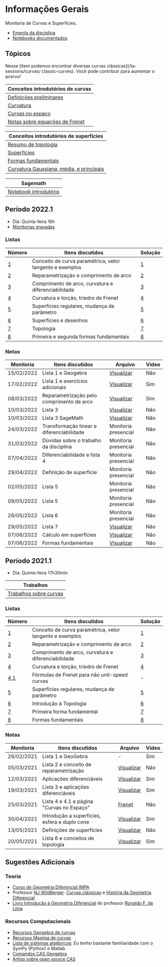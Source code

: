 # Informações Gerais

Monitoria de Curvas e Superfícies.

- [Ementa da disciplina](/files/disciplines/curvas-superficies2021/Ementa_curvas_superficies.pdf)
- [Notebooks documentados](https://github.com/lucasmoschen/ta-sessions/tree/master/Curves_Surfaces/notebooks)

## Tópicos

Nesse [item podemos encontrar diversas curvas clássicas](/ta-sessions/curvas/
classic-curves). Você pode contribuir para aumentar o acervo! 

|Conceitos introdutórios de curvas|
|---|
|[Definições preliminares](/ta-sessions/curvas/first-definitions)|
|[Curvatura](/ta-sessions/curvas/curvature/curvature)|
|[Curvas no espaço](/ta-sessions/curvas/space-curves)|
|[Notas sobre equações de Frenet](/ta-sessions/curvas/notes-frenet)|

|Conceitos introdutórios de superfícies|
|---|
|[Resumo de topologia](/ta-sessions/curvas/intro-topology)|
|[Superfícies](/ta-sessions/curvas/regular-surfaces)|
|[Formas fundamentais](/ta-sessions/curvas/fundamental-forms)|
|[Curvatura Gaussiana, média, e principais](/ta-sessions/curvas/surface-curvature)|

|Sagemath|
|---|
|[Notebook introdutório](https://nbviewer.org/github/lucasmoschen/ta-sessions/blob/master/Curves_Surfaces/notebooks/sagemath.ipynb)|

## Período 2022.1

- Dia: Quinta-feira 16h
- [Monitorias gravadas](https://gvmail-my.sharepoint.com/:f:/g/personal/b37214_fgv_edu_br/Emu7FCUe9LNPh-S4HihUsyUBKmQjTK5UW3OK7riWl4JpFg?e=yspRYF)

### Listas 

|Número|Itens discutidos|Solução|
|------|----------------|-------|
|[1](/files/disciplines/curvas-superficies2022/lista1.pdf)|Conceito de curva paramétrica, vetor tangente e exemplos|[1](/ta-sessions/unavailable)|
|[2](/files/disciplines/curvas-superficies2022/lista2.pdf)|Reparametrização e comprimento de arco|[2](/ta-sessions/unavailable)|
|[3](/files/disciplines/curvas-superficies2022/lista3.pdf)|Comprimento de arco, curvatura e diferenciabilidade|[3](/ta-sessions/unavailable)|
|[4](/files/disciplines/curvas-superficies2022/lista4.pdf)|Curvatura e torção, triedro de Frenet|[4](/ta-sessions/unavailable)|
|[5](/files/disciplines/curvas-superficies2022/lista5.pdf)|Superfícies regulares, mudança de parâmetro|[5](/ta-sessions/unavailable)|
|[6](/files/disciplines/curvas-superficies2022/lista6.pdf)|Superfícies e desenhos|[6](/ta-sessions/unavailable)|
|[7](/files/disciplines/curvas-superficies2022/lista7.pdf)|Topologia|[7](/ta-sessions/unavailable)|
|[8](/files/disciplines/curvas-superficies2022/lista8.pdf)|Primeira e segunda formas fundamentais|[8](/ta-sessions/unavailable)|


### Notas

|Monitoria|Itens discutidos|Arquivo|Vídeo|
|---------|----------------|-------|-----|
|15/02/2022|Lista 1 e Geogebra|[Visualizar](/files/disciplines/curvas-superficies2022/monitoria15-02-2022.pdf)|Não|
|17/02/2022|Lista 1 e exercícios adicionais|[Visualizar](/files/disciplines/curvas-superficies2022/monitoria17-02-2022.pdf)|Sim|
|08/03/2022|Reparametrização pelo comprimento de arco|[Visualizar](/files/disciplines/curvas-superficies2022/monitoria08-03-2022.pdf)|Sim|
|10/03/2022|Lista 3|[Visualizar](/files/disciplines/curvas-superficies2022/monitoria08-03-2022.pdf)|Não|
|10/03/2022|Lista 3 SageMath|[Visualizar](https://nbviewer.org/github/lucasmoschen/ta-sessions/blob/master/Curves_Surfaces/notebooks/lista3.ipynb)|Não|
|24/03/2022|Transformação linear e diferenciabilidade|Monitoria presencial|Não|
|31/03/2022|Dúvidas sobre o trabalho da disciplina|Monitoria presencial|Não|
|07/04/2022|Diferenciabilidade e lista 4|Monitoria presencial|Não|
|29/04/2022|Definição de superfície|Monitoria presencial|Não|
|02/05/2022|Lista 5|Monitoria presencial|Não|
|09/05/2022|Lista 5|Monitoria presencial|Não|
|26/05/2022|Lista 6|Monitoria presencial|Não|
|29/05/2022|Lista 7|[Visualizar](/files/disciplines/curvas-superficies2022/monitoria29-05-2022.pdf)|Não|
|07/06/2022|Cálculo em superfícies|[Visualizar](/files/disciplines/curvas-superficies2022/calculo.pdf)|Não|
|07/06/2022|Formas fundamentais|[Visualizar](/files/disciplines/curvas-superficies2022/formas-fundamentais.pdf)|Não|


## Período 2021.1

- Dia: Quinta-feira 17h30min

|Trabalhos|
|---------|
|[Trabalhos sobre curvas](/ta-sessions/curvas/assignments-a1)|

### Listas

|Número|Itens discutidos|Solução|
|------|----------------|-------|
|[1](/files/disciplines/curvas-superficies2021/lista1.pdf)|Conceito de curva paramétrica, vetor tangente e exemplos|[1](/ta-sessions/unavailable)|
|[2](/files/disciplines/curvas-superficies2021/lista2.pdf)|Reparametrização e comprimento de arco|[2](/ta-sessions/unavailable)|
|[3](/files/disciplines/curvas-superficies2021/lista3.pdf)|Comprimento de arco, curvatura e diferenciabilidade|[3](/ta-sessions/unavailable)|
|[4](/files/disciplines/curvas-superficies2021/lista4.pdf)|Curvatura e torção, triedro de Frenet|[4](/ta-sessions/unavailable)|
|[4.1](/files/disciplines/curvas-superficies2021/lista4-1.pdf)|Fórmulas de Frenet para não unit-speed curvas|-|
|[5](/files/disciplines/curvas-superficies2021/lista5.pdf)|Superfícies regulares, mudança de parâmetro|[5](/ta-sessions/unavailable)|
|[6](/files/disciplines/curvas-superficies2021/lista6.pdf)|Introdução à Topologia|[6](/ta-sessions/unavailable)|
|[7](/files/disciplines/curvas-superficies2021/lista7.pdf)|Primeira forma fundamental|[7](/ta-sessions/unavailable)|
|[8](/files/disciplines/curvas-superficies2021/lista8.pdf)|Formas fundamentais|[8](/ta-sessions/unavailable)|

### Notas

|Monitoria|Itens discutidos|Arquivo|Vídeo|
|---------|----------------|-------|-----|
|26/02/2021|Lista 1 e GeoGebra|-|Sim|
|05/03/2021|Lista 2 e conceito de reparametrização|[Visualizar](/files/disciplines/curvas-superficies2021/monitoria05-03-2021.pdf)|Não|
|12/03/2021|Aplicações diferenciáveis|[Visualizar](/files/disciplines/curvas-superficies2021/monitoria12-03-2021.pdf)|Sim|
|19/03/2021|Lista 3 e aplicações diferenciáveis|[Visualizar](/files/disciplines/curvas-superficies2021/monitoria19-03-2021.pdf)|Sim|
|25/03/2021|Lista 4 e 4.1 e página "Curvas no Espaço"|[Frenet](/ta-sessions/curvas/notes-frenet)|Não|
|30/04/2021|Introdução a superfícies, esfera e duplo cone|[Visualizar](/files/disciplines/curvas-superficies2021/monitoria30-04-2021.pdf)|Sim|
|13/05/2021|Definições de superfícies|[Visualizar](/files/disciplines/curvas-superficies2021/monitoria13-05-2021.pdf)|Não|
|20/05/2021|Lista 6 e conceitos de topologia|[Visualizar](/files/disciplines/curvas-superficies2021/monitoria20-05-2021.pdf)|Sim|
  
## Sugestões Adicionais 

### Teoria 

- [Curso de Geometria Diferencial IMPA](https://www.youtube.com/watch?v=bZiAkM6ab08)
- Professor [NJ WildBerger](https://njwildberger.com/): [Curvas
  clássicas](https://www.youtube.com/watch?v=_mvjOoTieTk) e [História da
  Geometria Diferencial](https://www.youtube.com/watch?v=6xgtMQ7WSzQ)
- [Livro Introdução à Geometria
  Diferencial](https://www.sbm.org.br/wp-content/uploads/2016/06/Introdu%C3%A7%C3%A3o-a-Geometria-Diferencial_Ronaldo-Freire-Lima.pdf)
  do professor [Ronaldo F. de Lima](https://www.ronaldofreiredelima.com/)

### Recursos Computacionais

- [Recursos Geogebra de curvas](https://www.geogebra.org/search/curves)
- [Recursos Maxima de curvas](http://gkerns.people.ysu.edu/maxima/maximaintro/maximaintro.pdf)
- [Lista de sistemas algébricos](https://en.wikipedia.org/wiki/List_of_computer_algebra_systems):
  Eu tenho bastante familiaridade com o SymPy (Python) e Matlab. 
- [Comandos CAS Geogebra](https://wiki.geogebra.org/en/CAS_Specific_Commands)
- [Artigo sobre open source CAS](https://lwn.net/Articles/710537/)

